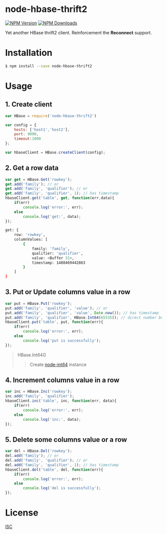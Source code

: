 node-hbase-thrift2
===

[![NPM Version][npm-image]][npm-url]
[![NPM Downloads][downloads-image]][downloads-url]

Yet another HBase thrift2 client. Reinforcement the **Reconnect** support.

# Installation

```sh
$ npm install --save node-hbase-thrift2
```

# Usage

## 1. Create client

```javascript
var HBase = require('node-hbase-thrift2')

var config = {
    hosts: ['host1','host2'],
    port: 9090,
    timeout:1000
};

var hbaseClient = HBase.createClient(config);
```

## 2. Get a row data

```javascript
var get = HBase.Get('rowkey');
get.add('family'); // or
get.add('family', 'qualifier'); // or
get.add('family', 'qualifier', 1); // has timestamp
hbaseClient.get('table', get, function(err,data){
    if(err)
        console.log('error:', err);
    else
        console.log('get:', data);
});
```

```sh
get: {
    row: 'rowkey',
    columnValues: [
        {
            family: 'family',
            qualifier: 'qualifier',
            value: <Buffer 31>,
            timestamp: 1488469442863
        }
    ]
}
```

## 3. Put or Update columns value in a row

```javascript
var put = HBase.Put('rowkey');
put.add('family', 'qualifier', 'value'); // or
put.add('family', 'qualifier', 'value', Date.now()); // has timestamp
put.add('family', 'qualifier', HBase.Int64(65535)); // direct number buffer
hbaseClient.put('table', put, function(err){
    if(err)
        console.log('error:', err);
    else
        console.log('put is successfully');
});
```

> HBase.Int64()
>> Create [node-int64](https://github.com/broofa/node-int64/) instance

## 4. Increment columns value in a row

```javascript
var inc = HBase.Inc('rowkey');
inc.add('family', 'qualifier');
hbaseClient.inc('table', inc, function(err, data){
    if(err)
        console.log('error:', err);
    else
        console.log('inc:', data);
});
```

## 5. Delete some columns value or a row

```javascript
var del = HBase.Del('rowkey');
del.add('family'); // or
del.add('family', 'qualifier'); // or
del.add('family', 'qualifier', 1); // has timestamp
hbaseClient.del('table', del, function(err){
    if(err)
        console.log('error:', err);
    else
        console.log('del is successfully');
});
```

# License

[ISC](LICENSE)

[npm-image]: https://img.shields.io/npm/v/node-hbase-thrift2.svg
[npm-url]: https://npmjs.org/package/node-hbase-thrift2
[downloads-image]: https://img.shields.io/npm/dm/node-hbase-thrift2.svg
[downloads-url]: https://npmjs.org/package/node-hbase-thrift2
